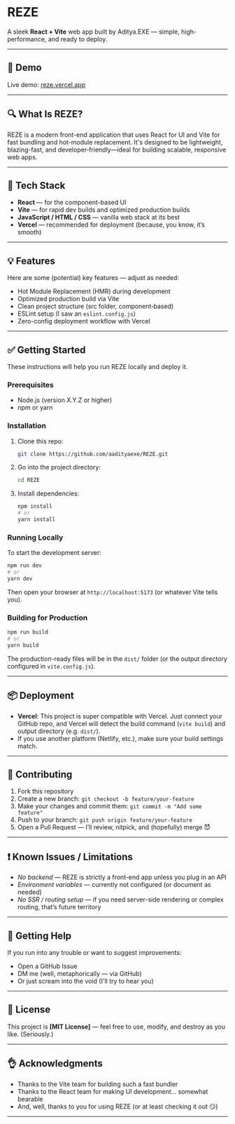 # REZE

A sleek **React + Vite** web app built by Aditya.EXE — simple, high-performance, and ready to deploy.

---

## 🚀 Demo

Live demo: [reze.vercel.app](https://reze.vercel.app)

---

## 🔍 What Is REZE?

REZE is a modern front-end application that uses React for UI and Vite for fast bundling and hot-module replacement.
It's designed to be lightweight, blazing-fast, and developer‑friendly—ideal for building scalable, responsive web apps.

---

## 🧰 Tech Stack

* **React** — for the component-based UI
* **Vite** — for rapid dev builds and optimized production builds
* **JavaScript / HTML / CSS** — vanilla web stack at its best
* **Vercel** — recommended for deployment (because, you know, it’s smooth)

---

## 💡 Features

Here are some (potential) key features — adjust as needed:

* Hot Module Replacement (HMR) during development
* Optimized production build via Vite
* Clean project structure (src folder, component‑based)
* ESLint setup (I saw an `eslint.config.js`)
* Zero-config deployment workflow with Vercel

---

## ✅ Getting Started

These instructions will help you run REZE locally and deploy it.

### Prerequisites

* Node.js (version X.Y.Z or higher)
* npm or yarn

### Installation

1. Clone this repo:

   ```bash
   git clone https://github.com/aadityaexe/REZE.git
   ```

2. Go into the project directory:

   ```bash
   cd REZE
   ```

3. Install dependencies:

   ```bash
   npm install
   # or
   yarn install
   ```

### Running Locally

To start the development server:

```bash
npm run dev
# or
yarn dev
```

Then open your browser at `http://localhost:5173` (or whatever Vite tells you).

### Building for Production

```bash
npm run build
# or
yarn build
```

The production-ready files will be in the `dist/` folder (or the output directory configured in `vite.config.js`).

---

## 📦 Deployment

* **Vercel**: This project is super compatible with Vercel. Just connect your GitHub repo, and Vercel will detect the build command (`vite build`) and output directory (e.g. `dist/`).
* If you use another platform (Netlify, etc.), make sure your build settings match.

---

## 🤝 Contributing

1. Fork this repository
2. Create a new branch: `git checkout -b feature/your-feature`
3. Make your changes and commit them: `git commit -m "Add some feature"`
4. Push to your branch: `git push origin feature/your-feature`
5. Open a Pull Request — I’ll review, nitpick, and (hopefully) merge 😈

---

## ❗ Known Issues / Limitations

* *No backend* — REZE is strictly a front-end app unless you plug in an API
* *Environment variables* — currently not configured (or document as needed)
* *No SSR / routing setup* — if you need server-side rendering or complex routing, that’s future territory

---

## 💬 Getting Help

If you run into any trouble or want to suggest improvements:

* Open a GitHub Issue
* DM me (well, metaphorically — via GitHub)
* Or just scream into the void (I'll try to hear you)

---

## 📝 License

This project is **[MIT License]** — feel free to use, modify, and destroy as you like. (Seriously.)

---

## 👌 Acknowledgments

* Thanks to the Vite team for building such a fast bundler
* Thanks to the React team for making UI development… somewhat bearable
* And, well, thanks to you for using REZE (or at least checking it out 😏)

---
